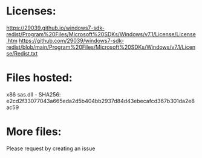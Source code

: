 # Licenses:
https://29039.github.io/windows7-sdk-redist/Program%20Files/Microsoft%20SDKs/Windows/v7.1/License/License.htm
https://github.com/29039/windows7-sdk-redist/blob/main/Program%20Files/Microsoft%20SDKs/Windows/v7.1/License/Redist.txt

# Files hosted:
x86 sas.dll - SHA256: e2cd2f33077043a665eda2d5b404bb2937d84d43ebecafcd367b301da2e8ac59

# More files:
Please request by creating an issue
